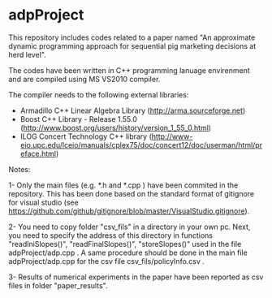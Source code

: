 # adpProject
This repository includes codes related to a paper named "An approximate dynamic programming approach for sequential pig marketing decisions at herd level". 

The codes have been written in C++ programming lanuage envirenment and are compiled using MS VS2010 compiler. 

The compiler needs to the following external libraries: 
- Armadillo C++ Linear Algebra Library (http://arma.sourceforge.net)
- Boost C++ Library - Release 1.55.0 (http://www.boost.org/users/history/version_1_55_0.html)
- ILOG Concert Technology C++ library (http://www-eio.upc.edu/lceio/manuals/cplex75/doc/concert12/doc/userman/html/preface.html)

Notes: 

1- Only the main files (e.g. *.h and *.cpp ) have been commited in the repository. This has been done based on the standard format of gitignore for visual studio (see https://github.com/github/gitignore/blob/master/VisualStudio.gitignore).

2- You need to copy folder "csv_fils" in a directory in your own pc. Next, you need to specify the address of this directory in functions "readIniSlopes()", "readFinalSlopes()", "storeSlopes()"  used in the file adpProject/adp.cpp . 
A same procedure should be done in the main file adpProject/adp.cpp for the csv file csv_fils/policyInfo.csv . 

3- Results of numerical experiments in the paper have been reported as csv files in folder "paper_results".
